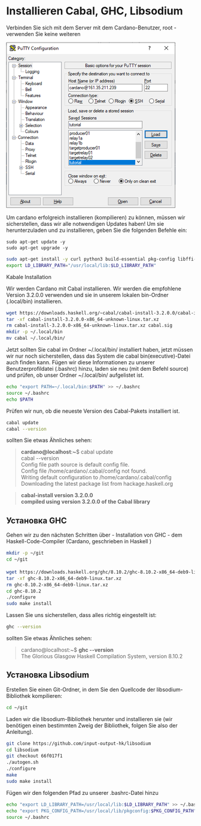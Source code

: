 # Installieren Cabal, GHC, Libsodium

Verbinden Sie sich mit dem Server mit dem Cardano-Benutzer, root - verwenden Sie keine weiteren

![](.gitbook/assets/image%20%2819%29.png)

Um cardano erfolgreich installieren \(kompilieren\) zu können, müssen wir sicherstellen, dass wir alle notwendigen Updates haben! Um sie herunterzuladen und zu installieren, geben Sie die folgenden Befehle ein:

```
sudo apt-get update -y
sudo apt-get upgrade -y
```

```bash
sudo apt-get install -y curl python3 build-essential pkg-config libffi-dev libgmp-dev libssl-dev libtinfo-dev systemd libsystemd-dev libsodium-dev zlib1g-dev yarn make g++ jq libncursesw5 libtool autoconf git tmux htop nload
export LD_LIBRARY_PATH="/usr/local/lib:$LD_LIBRARY_PATH"
```

Kabale Installation

 Wir werden Cardano mit Cabal installieren. Wir werden die empfohlene Version 3.2.0.0 verwenden und sie in unserem lokalen bin-Ordner \(.local/bin\) installieren.

```bash
wget https://downloads.haskell.org/~cabal/cabal-install-3.2.0.0/cabal-install-3.2.0.0-x86_64-unknown-linux.tar.xz
tar -xf cabal-install-3.2.0.0-x86_64-unknown-linux.tar.xz
rm cabal-install-3.2.0.0-x86_64-unknown-linux.tar.xz cabal.sig
mkdir -p ~/.local/bin
mv cabal ~/.local/bin/
```

Jetzt sollten Sie cabal im Ordner ~/.local/bin/ installiert haben, jetzt müssen wir nur noch sicherstellen, dass das System die cabal bin\(executive\)-Datei auch finden kann. Fügen wir diese Informationen zu unserer Benutzerprofildatei \(.bashrc\) hinzu, laden sie neu \(mit dem Befehl source\) und prüfen, ob unser Ordner ~/.local/bin/ aufgelistet ist.

```bash
echo "export PATH=~/.local/bin:$PATH" >> ~/.bashrc 
source ~/.bashrc 
echo $PATH
```

Prüfen wir nun, ob die neueste Version des Cabal-Pakets installiert ist.

```bash
cabal update
cabal --version
```

sollten Sie etwas Ähnliches sehen:

> **cardano@localhost**:**~**$  cabal update  
> cabal --version  
> Config file path source is default config file.  
> Config file /home/cardano/.cabal/config not found.  
> Writing default configuration to /home/cardano/.cabal/config  
> Downloading the latest package list from hackage.haskell.org

> **cabal-install version 3.2.0.0  
> compiled using version 3.2.0.0 of the Cabal library**

## Установка  GHC

Gehen wir zu den nächsten Schritten über - Installation von GHC - dem Haskell-Code-Compiler \(Cardano, geschrieben in Haskell \)

```bash
mkdir -p ~/git
cd ~/git

wget https://downloads.haskell.org/ghc/8.10.2/ghc-8.10.2-x86_64-deb9-linux.tar.xz
tar -xf ghc-8.10.2-x86_64-deb9-linux.tar.xz
rm ghc-8.10.2-x86_64-deb9-linux.tar.xz
cd ghc-8.10.2
./configure
sudo make install
```

Lassen Sie uns sicherstellen, dass alles richtig eingestellt ist:

```bash
ghc --version
```

sollten Sie etwas Ähnliches sehen:

> cardano@localhost:~$ **ghc --version**  
> The Glorious Glasgow Haskell Compilation System, version 8.10.2

## Установка  Libsodium

Erstellen Sie einen Git-Ordner, in dem Sie den Quellcode der libsodium-Bibliothek kompilieren:

```bash
cd ~/git
```

Laden wir die libsodium-Bibliothek herunter und installieren sie \(wir benötigen einen bestimmten Zweig der Bibliothek, folgen Sie also der Anleitung\).

```bash
git clone https://github.com/input-output-hk/libsodium
cd libsodium
git checkout 66f017f1
./autogen.sh
./configure
make
sudo make install
```

Fügen wir den folgenden Pfad zu unserer .bashrc-Datei hinzu

```bash
echo "export LD_LIBRARY_PATH=/usr/local/lib:$LD_LIBRARY_PATH" >> ~/.bashrc
echo "export PKG_CONFIG_PATH=/usr/local/lib/pkgconfig:$PKG_CONFIG_PATH"     >> ~/.bashrc
source ~/.bashrc
```

